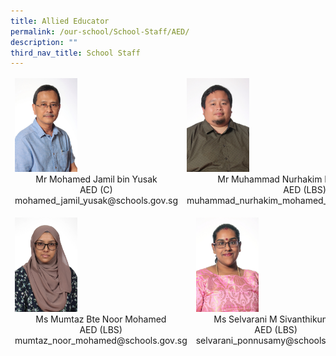 ```yaml
---
title: Allied Educator
permalink: /our-school/School-Staff/AED/
description: ""
third_nav_title: School Staff
---
```

<table align="center"><thead><tr class="Jeff's blog table class">
<td style="width:50%"><img src="/images/2020%20Mr%20Jamil.jpeg" style="width:100px"><center>Mr Mohamed Jamil bin Yusak<br>AED (C)<br>mohamed_jamil_yusak@schools.gov.sg</center></td>
<td style="width:50%"><img src="/images/2020%20Mr%20Nurhakim.jpeg" style="width:100px"><center>Mr Muhammad Nurhakim Bin Mohd Yusop<br>AED (LBS)<br>muhammad_nurhakim_mohamed_yusop@schools.gov.sg</center></td></tr></thead></table><table align="center"><thead><tr class="Jeff's blog table class">
<td style="width:50%"><img src="/images/2019%20Ms%20Mumtaz%20Bte%20Noor%20Mohamed.jpeg" style="width:100px"><center>Ms Mumtaz Bte Noor Mohamed<br>AED (LBS)<br>mumtaz_noor_mohamed@schools.gov.sg</center></td>
<td style="width:50%"><img src="/images/2020%20Ms%20Selvarani.jpeg" style="width:100px"><center>Ms Selvarani M Sivanthikumar<br>AED (LBS)<br>selvarani_ponnusamy@schools.gov.sg</center></td></tr></thead></table>